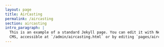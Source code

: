 ```yaml
---
layout: page
title: AirCasting
permalink: /aircasting
section: aircasting
intro_paragraph: |
  This is an example of a standard Jekyll page. You can edit it with Netlify
  CMS, accessible at `/admin/aircasting.html` or by editing `pages/aircasting.md` in a text editor.
---
```

